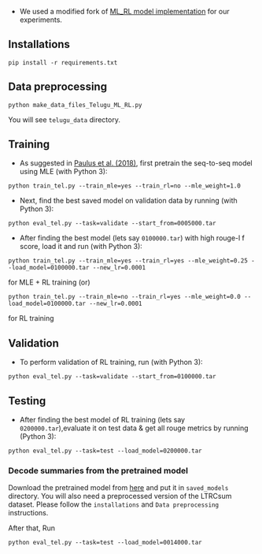 * We used a modified fork of [ML_RL model implementation](https://github.com/rohithreddy024/Text-Summarizer-Pytorch) for our experiments.


## Installations
```
pip install -r requirements.txt
```

## Data preprocessing
```
python make_data_files_Telugu_ML_RL.py
```
You will see `telugu_data` directory.

## Training
* As suggested in [Paulus et al. (2018)](https://arxiv.org/pdf/1705.04304.pdf), first pretrain the seq-to-seq model using MLE (with Python 3):
```
python train_tel.py --train_mle=yes --train_rl=no --mle_weight=1.0
```
* Next, find the best saved model on validation data by running (with Python 3):
```
python eval_tel.py --task=validate --start_from=0005000.tar
```
* After finding the best model (lets say ```0100000.tar```) with high rouge-l f score, load it and run (with Python 3):
```
python train_tel.py --train_mle=yes --train_rl=yes --mle_weight=0.25 --load_model=0100000.tar --new_lr=0.0001
```
for MLE + RL training (or)
```
python train_tel.py --train_mle=no --train_rl=yes --mle_weight=0.0 --load_model=0100000.tar --new_lr=0.0001
```
for RL training

## Validation
* To perform validation of RL training, run (with Python 3):
```
python eval_tel.py --task=validate --start_from=0100000.tar 
```
## Testing
* After finding the best model of RL training (lets say ```0200000.tar```),evaluate it on test data & get all rouge metrics by running (Python 3):
```
python eval_tel.py --task=test --load_model=0200000.tar
```

### Decode summaries from the pretrained model
Download the pretrained model from [here](https://drive.google.com/drive/folders/1ZOEymLPRqWO15qlFSqF_SlI_WFgAkR26?usp=sharing) and put it in `saved_models` directory. You will also need a preprocessed version of the LTRCsum dataset.  Please follow the `installations` and `Data preprocessing` instructions. 

After that, Run
```
python eval_tel.py --task=test --load_model=0014000.tar
```

